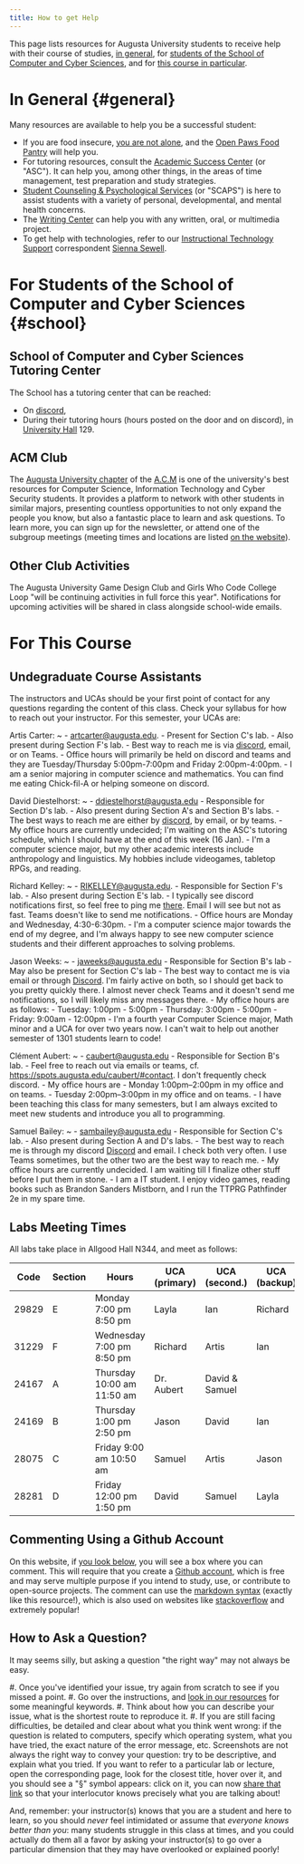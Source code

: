 ```yaml
---
title: How to get Help
---
```


This page lists resources for Augusta University students to receive help with their course of studies, [in general](#general), for [students of the School of Computer and Cyber Sciences](#school), and for [this course in particular](#course).

# In General {#general}

Many resources are available to help you be a successful student:

- If you are food insecure, [you are not alone](https://www.wjbf.com/csra-news/nearly-36-percent-of-college-students-are-hungry/), and the [Open Paws Food Pantry](https://www.augusta.edu/student-affairs/open-paws.php) will help you.
- For tutoring resources, consult the [Academic Success Center](https://www.augusta.edu/academicsuccess/) (or "ASC"). It can help you, among other things, in the areas of time management, test preparation and study strategies.
- [Student Counseling & Psychological Services](https://www.augusta.edu/counseling/) (or "SCAPS") is here to assist students with a variety of personal, developmental, and mental health concerns.
- The [Writing Center](https://www.augusta.edu/pamplin/writingcenter/) can help you with any written, oral, or multimedia project.
- To get help with technologies, refer to our [Instructional Technology Support](https://www.augusta.edu/continuity/index.php) correspondent [Sienna Sewell](https://spots.augusta.edu/sSewell/).

# For Students of the School of Computer and Cyber Sciences {#school}

## School of Computer and Cyber Sciences Tutoring Center

The School has a tutoring center that can be reached:

- On [discord](https://discord.gg/kzKtrjzCyH),
- During their tutoring hours (hours posted on the door and on discord), in [University Hall](https://map.concept3d.com/?id=824#!m/268018) 129.

## ACM Club

The [Augusta University chapter](https://spots.augusta.edu/cyberdefense) of the [A.C.M](https://www.acm.org/ "Association for Computing Machinery") is one of the university's best resources for Computer Science, Information Technology and Cyber Security students.
It provides a platform to network with other students in similar majors, presenting countless opportunities to not only expand the people you know, but also a fantastic place to learn and ask questions.
To learn more, you can sign up for the newsletter, or attend one of the subgroup meetings (meeting times and locations are listed [on the website](https://spots.augusta.edu/cyberdefense)).

## Other Club Activities

The Augusta University Game Design Club and Girls Who Code College Loop "will be continuing activities in full force this year".  Notifications for upcoming activities will be shared in class alongside school-wide emails. 

# For This Course

## Undegraduate Course Assistants

The instructors and UCAs should be your first point of contact for any questions regarding the content of this class.
Check your syllabus for how to reach out your instructor. For this semester, your UCAs are:

<!--

Please, copy the following template, paste it outside this comment (that is, after the ">" character below, and fill it with relevant information.

First Last:
~ 
    - Email.
    - Responsible for Section X's lab.
    - Also present during Section Y's lab.
    - Best way to reach me.
    - Office hours.
    - (if you feel like it, share your major or something else personal).
-->

<!-- 
For example,

Clément Aubert:
~ 
    - <caubert@augusta.edu>
    - Responsible for Section B's lab.
    - Also present during Section C and D's labs.
    - Feel free to reach out via emails or teams. I don't frequently check discord.
    - My office hours are M. & W. 10--12.
    - I have been teaching this class for many semesters, but I am always excited to meet new students and introduce you all to programming.
-->  
Artis Carter:
~ 
    - <artcarter@augusta.edu>.
    - Present for Section C's lab.
    - Also present during Section F's lab.
    - Best way to reach me is via [discord](http://discordapp.com/users/730957085717561364), email, or on Teams.
    - Office hours will primarily be held on discord and teams and they are Tuesday/Thursday 5:00pm-7:00pm and Friday 2:00pm-4:00pm.
    - I am a senior majoring in computer science and mathematics. You can find me eating Chick-fil-A or helping someone on discord.
    
David Diestelhorst:
~ 
    - <ddiestelhorst@augusta.edu>
    - Responsible for Section D's lab.
    - Also present during Section A's and Section B's labs.
    - The best ways to reach me are either by [discord](http://discordapp.com/users/399642018822750218), by email, or by teams. 
    - My office hours are currently undecided; I'm waiting on the ASC's tutoring schedule, which I should have at the end of this week (16 Jan). 
    - I'm a computer science major, but my other academic interests include anthropology and linguistics. My hobbies include videogames, tabletop RPGs, and reading. 
    
Richard Kelley:
~ 
    - <RIKELLEY@augusta.edu>.
    - Responsible for Section F's lab.
    - Also present during Section E's lab.
    - I typically see discord notifications first, so feel free to ping me [there](http://discordapp.com/users/434479500953124865). Email I will see but not as fast. Teams doesn't like to send me notifications.
    - Office hours are Monday and Wednesday, 4:30-6:30pm.
    - I'm a computer science major towards the end of my degree, and I'm always happy to see new computer science students and their different approaches to solving problems.

Jason Weeks:
~ 
    - <jaweeks@augusta.edu>
    - Responsible for Section B's lab
    - May also be present for Section C's lab
    - The best way to contact me is via email or through [Discord](http://discordapp.com/users/269850129022976000). I'm fairly active on both, so I should get back to you pretty quickly there. I almost never check Teams and it doesn't send me notifications, so I will likely miss any messages there.
    - My office hours are as follows:
        - Tuesday: 1:00pm - 5:00pm
        - Thursday: 3:00pm - 5:00pm
        - Friday: 9:00am - 12:00pm
    - I'm a fourth year Computer Science major, Math minor and a UCA for over two years now. I can't wait to help out another semester of 1301 students learn to code!

Clément Aubert:
 ~ 
     - <caubert@augusta.edu>
     - Responsible for Section B's lab.
    - Feel free to reach out via emails or teams, cf. <https://spots.augusta.edu/caubert/#contact>. I don't frequently check discord.
    - My office hours are 
        - Monday 1:00pm–2:00pm in my office and on teams.
        - Tuesday 2:00pm–3:00pm in my office and on teams.
     - I have been teaching this class for many semesters, but I am always excited to meet new students and introduce you all to programming.
     
Samuel Bailey:
 ~ 
    - <sambailey@augusta.edu>
    - Responsible for Section C's lab.
    - Also present during Section A and D's labs.
    - The best way to reach me is through my discord [Discord](http://discordapp.com/users/233045391325528064) and email. I check both very often. I use  Teams sometimes, but the other two are the best way to reach me.
    - My office hours are currently undecided. I am waiting till I finalize other stuff before I put them in stone.
    - I am a IT student. I enjoy video games, reading books such as Brandon Sanders Mistborn, and I run the TTPRG Pathfinder 2e in my spare time.
     
## Labs Meeting Times

All labs take place in Allgood Hall N344, and meet as follows:

Code | Section | Hours | UCA (primary) | UCA (second.) | UCA (backup)
-- | ----| ------| -------------| -------------| -------------
29829 | E | Monday 7:00 pm 8:50 pm | Layla | Ian | Richard
31229 | F | Wednesday 7:00 pm 8:50 pm | Richard | Artis | Ian
24167 | A | Thursday 10:00 am 11:50 am | Dr. Aubert | David & Samuel | 
24169 | B | Thursday 1:00 pm 2:50 pm | Jason | David | Ian
28075 | C | Friday 9:00 am 10:50 am | Samuel | Artis | Jason
28281 | D | Friday 12:00 pm 1:50 pm | David | Samuel | Layla

## Commenting Using a Github Account

On this website, if [you look below](#how-is-this-page), you will see a box where you can comment.
This will require that you create a [Github account](https://github.com/login), which is free and may serve multiple purpose if you intend to study, use, or contribute to open-source projects.
The comment can use the [markdown syntax](https://commonmark.org/) (exactly like this resource!), which is also used on websites like [stackoverflow](https://stackoverflow.com/editing-help) and extremely popular!

## How to Ask a Question?

It may seems silly, but asking a question "the right way" may not always be easy.

#. Once you've identified your issue, try again from scratch to see if you missed a point.
#. Go over the instructions, and [look in our resources](https://github.com/csci-1301/csci-1301.github.io/search?q=ask+a+question) for some meaningful keywords.
#. Think about how you can describe your issue, what is the shortest route to reproduce it.
#. If you are still facing difficulties, be detailed and clear about what you think went wrong: if the question is related to computers, specify which operating system, what you have tried, the exact nature of the error message, etc. Screenshots are not always the right way to convey your question: try to be descriptive, and explain what you tried. If you want to refer to a particular lab or lecture, open the corresponding page, look for the closest title, hover over it, and you should see a "§" symbol appears: click on it, you can now [share that link](https://www.wikihow.com/Copy-and-Paste-a-Link) so that your interlocutor knows precisely what you are talking about!

And, remember: your instructor(s) knows that you are a student and here to learn, so you should _never_ feel intimidated or assume that _everyone knows better than you_: many students struggle in this class at times, and you could actually do them all a favor by asking your instructor(s) to go over a particular dimension that they may have overlooked or explained poorly!
